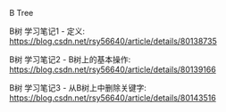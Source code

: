 
B Tree

B树 学习笔记1 - 定义:     
https://blog.csdn.net/rsy56640/article/details/80138735

B树 学习笔记2 - B树上的基本操作:   
https://blog.csdn.net/rsy56640/article/details/80139166

B树 学习笔记3 - 从B树上中删除关键字:   
https://blog.csdn.net/rsy56640/article/details/80143516

